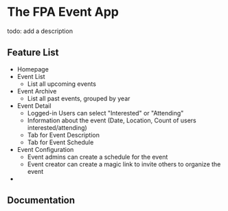 # The FPA Event App

todo: add a description

## Feature List

- Homepage
- Event List
    - List all upcoming events
- Event Archive
    - List all past events, grouped by year
- Event Detail
    - Logged-in Users can select "Interested" or "Attending"
    - Information about the event (Date, Location, Count of users interested/attending)
    - Tab for Event Description
    - Tab for Event Schedule
- Event Configuration
    - Event admins can create a schedule for the event
    - Event creator can create a magic link to invite others to organize the event
-

## Documentation
